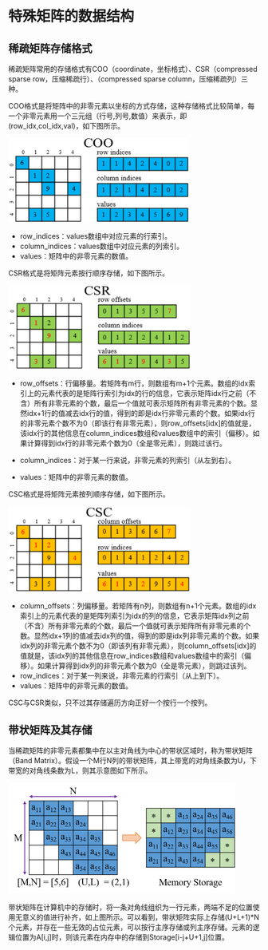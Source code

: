 # 特殊矩阵的数据结构

## 稀疏矩阵存储格式

稀疏矩阵常用的存储格式有COO（coordinate，坐标格式）、CSR（compressed sparse row，压缩稀疏行）、（compressed sparse column，压缩稀疏列）三种。

COO格式是将矩阵中的非零元素以坐标的方式存储，这种存储格式比较简单，每一个非零元素用一个三元组（行号,列号,数值）来表示，即(row_idx,col_idx,val)，如下图所示。

<img src="数据结构与算法.assets/COO.png" style="zoom: 67%;" />

- row_indices：values数组中对应元素的行索引。
- column_indices：values数组中对应元素的列索引。
- values：矩阵中的非零元素的数值。

CSR格式是将矩阵元素按行顺序存储，如下图所示。

<img src="数据结构与算法.assets/CSR.png" style="zoom:67%;" />

- row_offsets：行偏移量。若矩阵有m行，则数组有m+1个元素。数组的idx索引上的元素代表的是矩阵行索引为idx的行的信息，它表示矩阵idx行之前（不含）所有非零元素的个数，最后一个值就可表示矩阵所有非零元素的个数。显然idx+1行的值减去idx行的值，得到的即是idx行非零元素的个数。如果idx行的非零元素个数不为0（即该行有非零元素），则row_offsets[idx]的值就是，该idx行的其他信息在column_indices数组和values数组中的索引（偏移）。如果计算得到idx行的非零元素个数为0（全是零元素），则跳过该行。

- column_indices：对于某一行来说，非零元素的列索引（从左到右）。
- values：矩阵中的非零元素的数值。

CSC格式是将矩阵元素按列顺序存储，如下图所示。

<img src="数据结构与算法.assets/CSC.png" style="zoom:67%;" />

- column_offsets：列偏移量。若矩阵有n列，则数组有n+1个元素。数组的idx索引上的元素代表的是矩阵列索引为idx的列的信息，它表示矩阵idx列之前（不含）所有非零元素的个数，最后一个值就可表示矩阵所有非零元素的个数。显然idx+1列的值减去idx列的值，得到的即是idx列非零元素的个数。如果idx列的非零元素个数不为0（即该列有非零元素），则column_offsets[idx]的值就是，该idx列的其他信息在row_indices数组和values数组中的索引（偏移）。如果计算得到idx列的非零元素个数为0（全是零元素），则跳过该列。
- row_indices：对于某一列来说，非零元素的行索引（从上到下）。
- values：矩阵中的非零元素的数值。

CSC与CSR类似，只不过其存储遍历方向正好一个按行一个按列。

## 带状矩阵及其存储

当稀疏矩阵的非零元素都集中在以主对角线为中心的带状区域时，称为带状矩阵（Band Matrix）。假设一个M行N列的带状矩阵，其上带宽的对角线条数为U，下带宽的对角线条数为L，则其示意图如下所示。

<img src="数据结构与算法.assets/Band Matrix.png" style="zoom:50%;" />

带状矩阵在计算机中的存储时，将一条对角线组织为一行元素，两端不足的位置使用无意义的值进行补齐，如上图所示。可以看到，带状矩阵实际上存储(U+L+1)\*N个元素，并存在一些无效的占位元素，可以按行主序存储或列主序存储。元素的逻辑位置为A[i,j]时，则该元素在内存中的存储到Storage[i-j+U+1,j]位置。